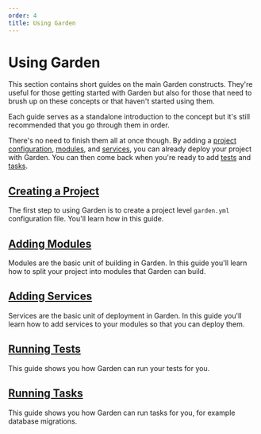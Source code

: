 ```yaml
---
order: 4
title: Using Garden
---
```


# Using Garden

This section contains short guides on the main Garden constructs. They're useful for those getting started with Garden but also for those that need to brush up on these concepts or that haven't started using them.

Each guide serves as a standalone introduction to the concept but it's still recommended that you go through them in order.

There's no need to finish them all at once though. By adding a [project configuration](./creating-a-project.md), [modules](./adding-modules.md), and [services](./adding-modules.md), you can already deploy your project with Garden. You can then come back when you're ready to add [tests](./running-tests.md) and [tasks](./running-tasks.md).

## [Creating a Project](./creating-a-project.md)
The first step to using Garden is to create a project level `garden.yml` configuration file. You'll learn how in this guide.

## [Adding Modules](./adding-modules.md)
Modules are the basic unit of building in Garden. In this guide you'll learn how to split your project into modules that Garden can build.

## [Adding Services](./adding-services.md)
Services are the basic unit of deployment in Garden. In this guide you'll learn how to add services to your modules so that you can deploy them.

## [Running Tests](./running-tests.md)
This guide shows you how Garden can run your tests for you.

## [Running Tasks](./running-tasks.md)
This guide shows you how Garden can run tasks for you, for example database migrations.
